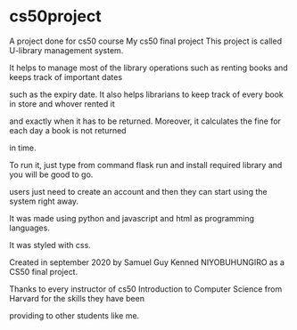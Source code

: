 # cs50project
A project done for cs50 course
My cs50 final project This project is called U-library management system.

It helps to manage most of the library operations such as renting books and keeps track of important dates

such as the expiry date. It also helps librarians to keep track of every book in store and whover rented it

and exactly when it has to be returned. Moreover, it calculates the fine for each day a book is not returned

in time.

To run it, just type from command flask run and install required library and you will be good to go.


users just need to create an account and then they can start using the system right away.

It was made using python and javascript and html as programming languages.

It was styled with css.

Created in september 2020 by Samuel Guy Kenned NIYOBUHUNGIRO as a CS50 final project.

Thanks to every instructor of cs50 Introduction to Computer Science from Harvard for the skills they have been

providing to other students like me.
